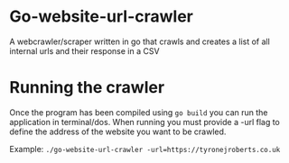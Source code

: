 # Go-website-url-crawler
A webcrawler/scraper written in go that crawls and creates a list of all internal urls and their response in a CSV

# Running the crawler
Once the program has been compiled using `go build` you can run the application in terminal/dos. When running you must provide a -url flag to define the address of the website you want to be crawled.

Example: `./go-website-url-crawler -url=https://tyronejroberts.co.uk`
